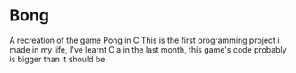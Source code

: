 # Bong

 A recreation of the game Pong in C
 This is the first programming project i made in my life,
 I've learnt C a in the last month, this game's code probably
 is bigger than it should be.
